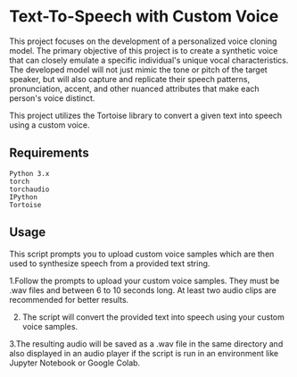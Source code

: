 # Text-To-Speech with Custom Voice
This project focuses on the development of a personalized voice cloning model. The primary objective of this project is to create a synthetic voice that can closely emulate a specific individual's unique vocal characteristics. The developed model will not just mimic the tone or pitch of the target speaker, but will also capture and replicate their speech patterns, pronunciation, accent, and other nuanced attributes that make each person's voice distinct.

This project utilizes the Tortoise library to convert a given text into speech using a custom voice.
## Requirements

    Python 3.x
    torch
    torchaudio
    IPython
    Tortoise

## Usage

This script prompts you to upload custom voice samples which are then used to synthesize speech from a provided text string.

1.Follow the prompts to upload your custom voice samples. They must be .wav files and between 6 to 10 seconds long. At least two audio clips are recommended for better results.

2. The script will convert the provided text into speech using your custom voice samples.

3.The resulting audio will be saved as a .wav file in the same directory and also displayed in an audio player if the script is run in an environment like Jupyter Notebook or Google Colab.
